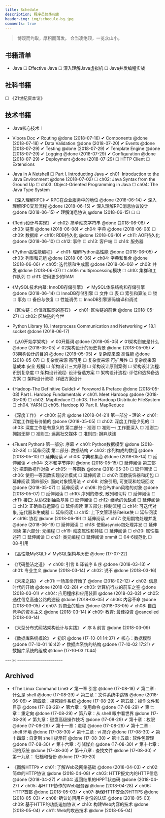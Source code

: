 ```yaml
---
title: Schedule
description: 程序员修炼指南
header-img: img/schedule-bg.jpg
comments: true
---
```


> 博观而约取，厚积而薄发。
会当凌绝顶，一览众山小。

## 书籍清单
- Java
    ☐ Effective Java
    ☐ 深入理解Java虚拟机
    ☐ Java并发编程实战


## 社科书籍

☐ 《21世纪资本论》


## 技术书籍

- Java核心技术 I


- Vibora Doc
    ✔ Routing @done (2018-07-16)
    ✔ Components @done (2018-07-18)
    ✔ Data Validation @done (2018-07-20)
    ✔ Events @done (2018-07-29)
    ✔ Testing @done (2018-07-29)
    ✔ Template Engine @done (2018-07-29)
    ✔ Logging @done (2018-07-29)
    ✔ Configuration @done (2018-07-29)
    ✔ Deployment @done (2018-07-29)
    ☐ HTTP Client
    ☐ Extensions


- Java In A Netshell
    ☐ Part I. Introducting Java
    ✔ ch01: Introduction to the Java Environment @done (2018-07-02)
    ☐ ch02: Java Syntax from the Ground Up
    ☐ ch03: Object-Oriented Programming in Java
    ☐ ch04: The Java Type System


- 《深入理解RPC》
    ✔ RPC在企业服务中的地位 @done (2018-06-14)
    ✔ 深入理解RPC交互流程 @done (2018-06-15)
    ✔ 深入理解RPC消息协议设计 @done (2018-06-15)
    ✔ 理解消息协议 @done (2018-06-15)
    ☐ 
    ☐ 


- 《Redis设计与实现》
    ✔ ch02: 简单动态字符串 @done (2018-06-08)
    ✔ ch03: 链表 @done (2018-06-08)
    ✔ ch04: 字典 @done (2018-06-08)
    ☐ ch09: 数据库
    ✔ ch10: RDB持久化 @done (2018-06-10)
    ✔ ch11: AOF持久化 @done (2018-06-10)
    ☐ ch12: 事件
    ☐ ch13: 客户端
    ☐ ch14: 服务器


- 《Python高性能编程》
    ✔ ch01: 理解Python高性能 @done (2018-06-05)
    ✔ ch03: 列表和元组 @done (2018-06-06)
    ✔ ch04: 字典和集合 @done (2018-06-06)
    ✔ ch05: 迭代器和生成器 @done (2018-06-06)
    ✔ ch08: 并发 @done (2018-06-07)
    ☐ ch09: multiprocessing模块
    ☐ ch10: 集群和工作队列
    ☐ ch11: 使用更少的RAM


- 《MySQL技术内幕: InnoDB存储引擎》
    ✔ MySQL体系结构和存储引擎 @done (2018-06-14)
    ☐ InnoDB存储引擎
    ☐ 文件
    ☐ 表
    ☐ 索引和算法
    ☐ 锁
    ☐ 事务
    ☐ 备份与恢复
    ☐ 性能调优
    ☐ InnoDB引擎源码编译和调试


- 《区块链：价值互联网的基石》
    ✔ ch01: 区块链的前世 @done (2018-05-27)
    ☐ ch02: 区块链的今世


- Python Library
    18. Interprocess Communication and Networking
    ✔ 18.1 socket @done (2018-06-17)

- 《从0开始学架构》
    ✔ 00开篇词 @done (2018-05-05)
    ✔ 01架构到底是什么 @done (2018-05-05)
    ✔ 02架构设计的历史背景 @done (2018-05-05)
    ✔ 03架构设计的目的 @done (2018-05-05)
    ✔ 复杂度来源 高性能 @done (2018-05-07)
    ☐ 复杂度来源 高可用
    ☐ 复杂度来源 可扩展性
    ☐ 复杂度来源 低成本 安全 规模
    ☐ 架构设计三大原则
    ☐ 架构设计原则案例
    ☐ 架构设计流程: 识别复杂度
    ☐ 架构设计流程: 设计备选方案
    ☐ 架构设计流程: 评估和选择备选方案
    ☐ 架构设计流程: 详细方案设计


- 《Hadoop-The Definitive Guide》
    ✔ Foreword & Preface @done (2018-05-08)
    Part I. Hardoop Fundamentals
    ✔ ch01. Meet Hardoop @done (2018-05-09)
    ☐ ch02. MapReduce
    ☐ ch03. The Hardoop Distribute FileSystem
    ☐ ch04. YARN
    ☐ ch05. Hardoop IO
    Part II. MapReduce


- 《深度工作》
    ✔ ch00: 前言 @done (2018-04-21)
    第一部分 - 理论
    ✔ ch01: 深度工作是有价值的 @done (2018-05-05)
    ☐ ch02: 深度工作是少见的
    ☐ ch03: 深度工作是有意义的
    第二部分 - 准则
    ☐ 准则一: 工作要深入
    ☐ 准则二: 拥抱无聊
    ☐ 准则三: 远离社交媒体
    ☐ 准则四: 摒弃肤浅


- 《Fluent Python》
    第一部分: 序幕
    ✔ ch01: Python数据模型 @done (2018-02-28)
    ☐ 延伸阅读
    第二部分: 数据结构
    ✔ ch02: 序列构成的数组 @done (2018-05-10)
    ☐ 延伸阅读
    ✔ ch03: 字典和集合 @done (2018-05-14)
    ☐ 延伸阅读
    ✔ ch04: 文本和字节序列 @done (2018-05-15)
    ☐ 延伸阅读
    第三部分: 把函数视作对象
    ✔ ch05: 一等函数 @done (2018-05-31)
    ☐ 延伸阅读
    ☐ ch06: 使用一等函数实现设计模式
    ☐ 延伸阅读
    ☐ ch07: 函数装饰器和闭包
    ☐ 延伸阅读
    第四部分: 面向对象惯用法
    ✔ ch08: 对象引用, 可变现和垃圾回收 @done (2018-05-07)
    ☐ 延伸阅读
    ✔ ch09: 符合Python风格的对象 @done (2018-05-07)
    ☐ 延伸阅读
    ☐ ch10: 序列的修改, 散列和切片
    ☐ 延伸阅读
    ☐ ch11: 接口: 从协议到抽象基类
    ☐ 延伸阅读
    ☐ ch12: 继承的优缺点
    ☐ 延伸阅读
    ☐ ch13: 正确重载运算符
    ☐ 延伸阅读
    第五部分: 控制流程
    ☐ ch14: 可迭代对象, 迭代器和生成器
    ☐ 延伸阅读
    ☐ ch15: 上下文管理器和else块
    ☐ 延伸阅读
    ✔ ch16: 协程 @done (2018-06-19)
    ☐ 延伸阅读
    ✔ ch17: 使用期物处理并发 @done (2018-06-19)
    ☐ 延伸阅读
    ☐ ch18: 使用asyncio包处理并发
    ☐ 延伸阅读
    第六部分: 元编程
    ☐ ch19: 动态属性和特征
    ☐ 延伸阅读
    ☐ ch20: 属性描述符
    ☐ 延伸阅读
    ☐ ch21: 类元编程
    ☐ 延伸阅读
    ommit
    ☐ 04-6规范化
    ☐ 08-引用


- 《高性能MySQL》
    ✔ MySQL架构与历史 @done (17-07-22)


- 《代码整洁之道》
    ✔ ch00: 引言 & 译者序 & 序 @done (2018-03-13)
    ✔ ch01: 专业主义 @done (2018-03-14)
    ✔ ch02: 说不 @done (2018-03-16)


- 《未来之路》
    ✔ ch01: 一场革命开始了 @done (2018-02-12)
    ✔ ch02: 信息时代的开始 @done (2018-02-28)
    ✔ ch03: 计算机行业的前车之鉴 @done (2018-03-01)
    ✔ ch04: 应用程序和应用装置 @done (2018-03-02)
    ✔ ch05: 通往信息高速公路的途径 @done (2018-03-05)
    ✔ ch06: 内容革命 @done (2018-03-05)
    ✔ ch07: 对商业的启示 @done (2018-03-05)
    ✔ ch08: 自由竞争的资本主义 @done (2018-03-14)
    ✘ ch09: 教育: 最佳投资 @cancelled (2018-03-14)


- 《大型分布式网站架构设计与实践》
    ✔ 序 & 前言 @done (2018-03-09)


- 《数据库系统概论》
    ✔ 初识 @done (17-10-01 14:37)
    ✔ 核心：数据模型 @done (17-10-01 16:42)
    ✔ 数据库系统的结构 @done (17-10-02 17:21)
    ✔ 数据库系统的组成 @done (17-10-03 11:44)


--- ✄ ----------------------- 
## Archived

- 《The Linux Command Line》
    ✔ 第一章 引言 @done (17-08-18)
    ✔ 第二章 : 什么是 shell @done (17-08-29)
    ✔ 第三章：文件系统中跳转 @done (2018-06-06)
    ✔ 第四章：探究操作系统 @done (17-08-29)
    ✔ 第五章：操作文件和目录 @done (17-08-29)
    ✔ 第六章：使用命令 @done (17-08-29)
    ✔ 第七章：重定向 @done (17-08-29)
    ✔ 第八章：从 shell 眼中看世界 @done (17-08-29)
    ✔ 第九章：键盘高级操作技巧 @done (17-08-29)
    ✔ 第十章：权限 @done (17-08-29)
    ✔ 第十一章：进程 @done (17-08-29)
    ✔ 第十二章 : shell 环境 @done (17-08-30)
    ✔ 第十三章 : vi 简介 @done (17-08-30)
    ✔ 第十四章 : 自定制 shell 提示符 @done (17-08-30)
    ✔ 第十五章 : 软件包管理 @done (17-08-30)
    ✔ 第十六章 : 存储媒介 @done (17-08-30)
    ✔ 第十七章 : 网络系统 @done (17-08-30)
    ✔ 第十八章 : 查找文件 @done (17-08-30)
    ✔ 第十九章： 归档和备份 @done (17-09-20)

- 《图解HTTP》
    ✔ ch01: 了解Web及网络基础 @done (2018-04-03)
    ✔ ch02: 简单的HTTP协议 @done (2018-04-08)
    ✔ ch03: HTTP报文内的HTTP信息 @done (2018-04-27)
    ✔ ch04: 返回结果的HPPT状态码 @done (2018-04-27)
    ✔ ch05: 与HTTP协作的Web服务器 @done (2018-04-28)
    ✔ ch06: HTTP首部 @done (2018-05-03)
    ✔ ch07: 确保HTTP安全的HTTPS @done (2018-05-03)
    ✔ ch08: 确认访问用户身份的认证 @done (2018-05-03)
    ch09: 基于HTTP的功能追加协议
    ✔ ch10: 构建Web内容的技术 @done (2018-05-04)
    ✔ ch11: Web的攻击技术 @done (2018-05-04)
